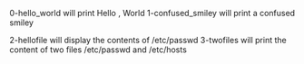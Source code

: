 0-hello_world will print Hello , World 
1-confused_smiley will print a confused smiley

2-hellofile will display the contents of /etc/passwd
3-twofiles will print the content of two files /etc/passwd and /etc/hosts
